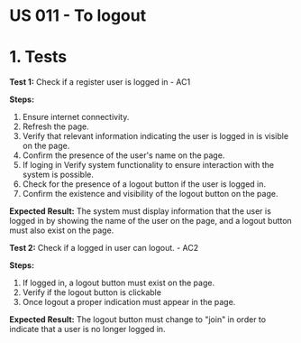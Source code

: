 # US 011 - To logout

# 1. Tests 

**Test 1:** Check if a register user is logged in - AC1 

**Steps:**
1. Ensure internet connectivity.
2. Refresh the page.
3. Verify that relevant information indicating the user is logged in is visible on the page.
4. Confirm the presence of the user's name on the page.
5. If loging in Verify system functionality to ensure interaction with the system is possible.
6. Check for the presence of a logout button if the user is logged in.
7. Confirm the existence and visibility of the logout button on the page.

**Expected Result:** The system must display information that the user is logged in by showing the name of the user on the page, and a logout button must also exist on the page.


**Test 2:** Check if a logged in user can logout. - AC2

**Steps:**
1. If logged in, a logout button must exist on the page.
2. Verify if the logout button is clickable
3. Once logout a proper indication must appear in the page.

**Expected Result:** The logout button must change to "join" in order to indicate that a user is no longer logged in.
















